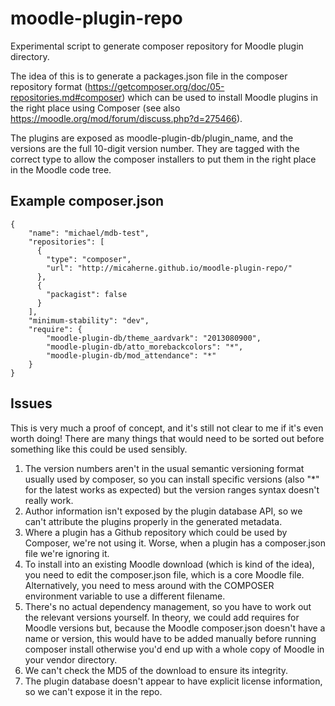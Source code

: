 # moodle-plugin-repo
Experimental script to generate composer repository for Moodle plugin directory.

The idea of this is to generate a packages.json file in the composer repository format (https://getcomposer.org/doc/05-repositories.md#composer) which can be used to install Moodle plugins in the right place using Composer (see also https://moodle.org/mod/forum/discuss.php?d=275466).

The plugins are exposed as moodle-plugin-db/plugin_name, and the versions are the full 10-digit version number. They are tagged with the correct type to allow the composer installers to put them in the right place in the Moodle code tree.

## Example composer.json

    {
        "name": "michael/mdb-test",
        "repositories": [
          {
            "type": "composer",
            "url": "http://micaherne.github.io/moodle-plugin-repo/"
          },
          {
            "packagist": false
          }
        ],
        "minimum-stability": "dev",
        "require": {
            "moodle-plugin-db/theme_aardvark": "2013080900",
            "moodle-plugin-db/atto_morebackcolors": "*",
            "moodle-plugin-db/mod_attendance": "*"
        }
    }


## Issues

This is very much a proof of concept, and it's still not clear to me if it's even worth doing! There are many things that would need
to be sorted out before something like this could be used sensibly.

1. The version numbers aren't in the usual semantic versioning format usually used by composer, so you can install specific versions (also "*" for the latest works as expected) but the version ranges syntax doesn't really work.
2. Author information isn't exposed by the plugin database API, so we can't attribute the plugins properly in the generated metadata.
3. Where a plugin has a Github repository which could be used by Composer, we're not using it. Worse, when a plugin has a composer.json file we're ignoring it.
5. To install into an existing Moodle download (which is kind of the idea), you need to edit the composer.json file, which is a core Moodle file. Alternatively, you need to mess around with the COMPOSER environment variable to use a different filename.
6. There's no actual dependency management, so you have to work out the relevant versions yourself. In theory, we could add requires for Moodle versions but, because the Moodle composer.json doesn't have a name or version, this would have to be added manually before running composer install otherwise you'd end up with a whole copy of Moodle in your vendor directory.
7. We can't check the MD5 of the download to ensure its integrity.
8. The plugin database doesn't appear to have explicit license information, so we can't expose it in the repo.
